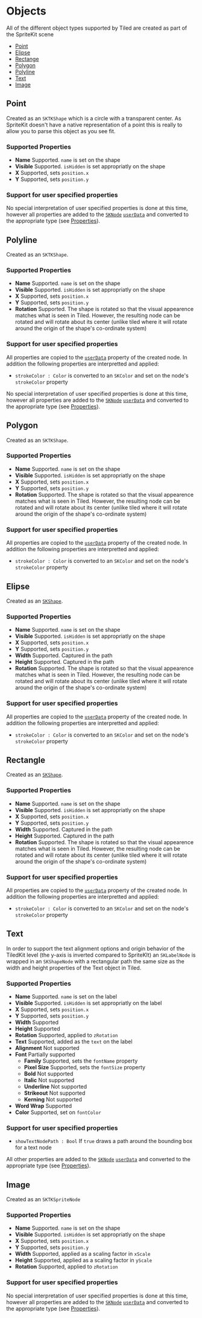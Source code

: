 #  Objects

All of the different object types supported by Tiled are created as part of the SpriteKit scene

 - [Point](#point) 
 - [Elipse](#elipse) 
 - [Rectange](#rectangle) 
 - [Polygon](#polygon)  
 - [Polyline](#polyline) 
 - [Text](#text) 
 - [Image](#image) 

## <a name="point">Point</a>
Created as an  `SKTKShape` which is a circle with a transparent center. As SpriteKit doesn't have a native representation of a point this is really to allow you to parse this object as you see fit.  

### Supported Properties

 - __Name__ Supported. `name` is set on the shape 
 - __Visible__ Supported. `isHidden` is set appropriatly on the shape
 - __X__ Supported, sets `position.x`
 - __Y__ Supported, sets `position.y` 

### Support for user specified properties

No special interpretation of user specified properties is done at this time, however all properties are added to the  [`SKNode`](https://developer.apple.com/documentation/spritekit/skscene) [`userData`](https://developer.apple.com/documentation/spritekit/sknode/1483121-userdata?language=swift) and converted to the appropriate type (see [Properties](Properties.md)). 

## <a name="polyline">Polyline</a>

Created as an  `SKTKShape`.

### Supported Properties

 - __Name__ Supported. `name` is set on the shape 
 - __Visible__ Supported. `isHidden` is set appropriatly on the shape
 - __X__ Supported, sets `position.x`
 - __Y__ Supported, sets `position.y` 
 - __Rotation__ Supported. The shape is rotated so that the visual appearence matches what is seen in Tiled. However, the resulting node can be rotated and will rotate about its center (unlike tiled where it will rotate around the origin of the shape's co-ordinate system)

### Support for user specified properties

All properties are copied to the [`userData`](https://developer.apple.com/documentation/spritekit/sknode/1483121-userdata?language=swift) property of the created node. In addition the following properties are interpretted and applied:

 - `strokeColor : Color` is converted to an `SKColor` and set on the node's `strokeColor` property

No special interpretation of user specified properties is done at this time, however all properties are added to the  [`SKNode`](https://developer.apple.com/documentation/spritekit/skscene) [`userData`](https://developer.apple.com/documentation/spritekit/sknode/1483121-userdata?language=swift) and converted to the appropriate type (see [Properties](Properties.md)). 

## <a name="polygon">Polygon</a>
Created as an  `SKTKShape`.

### Supported Properties

 - __Name__ Supported. `name` is set on the shape 
 - __Visible__ Supported. `isHidden` is set appropriatly on the shape
 - __X__ Supported, sets `position.x`
 - __Y__ Supported, sets `position.y` 
 - __Rotation__ Supported. The shape is rotated so that the visual appearence matches what is seen in Tiled. However, the resulting node can be rotated and will rotate about its center (unlike tiled where it will rotate around the origin of the shape's co-ordinate system)

### Support for user specified properties

All properties are copied to the [`userData`](https://developer.apple.com/documentation/spritekit/sknode/1483121-userdata?language=swift) property of the created node. In addition the following properties are interpretted and applied:

 - `strokeColor : Color` is converted to an `SKColor` and set on the node's `strokeColor` property

 ## <a name="elipse">Elipse</a>
 Created as an  [`SKShape`](https://developer.apple.com/documentation/spritekit/skshape). 

 ### Supported Properties

  - __Name__ Supported. `name` is set on the shape 
  - __Visible__ Supported. `isHidden` is set appropriatly on the shape
  - __X__ Supported, sets `position.x`
  - __Y__ Supported, sets `position.y` 
  - __Width__ Supported. Captured in the path
  - __Height__ Supported. Captured in the path
  - __Rotation__ Supported. The shape is rotated so that the visual appearence matches what is seen in Tiled. However, the resulting node can be rotated and will rotate about its center (unlike tiled where it will rotate around the origin of the shape's co-ordinate system)

 ### Support for user specified properties

All properties are copied to the [`userData`](https://developer.apple.com/documentation/spritekit/sknode/1483121-userdata?language=swift) property of the created node. In addition the following properties are interpretted and applied:

 - `strokeColor : Color` is converted to an `SKColor` and set on the node's `strokeColor` property

## <a name="rectangle">Rectangle</a>
Created as an  [`SKShape`](https://developer.apple.com/documentation/spritekit/skshape). 

### Supported Properties

 - __Name__ Supported. `name` is set on the shape 
 - __Visible__ Supported. `isHidden` is set appropriatly on the shape
 - __X__ Supported, sets `position.x`
 - __Y__ Supported, sets `position.y` 
 - __Width__ Supported. Captured in the path
 - __Height__ Supported. Captured in the path
 - __Rotation__ Supported. The shape is rotated so that the visual appearence matches what is seen in Tiled. However, the resulting node can be rotated and will rotate about its center (unlike tiled where it will rotate around the origin of the shape's co-ordinate system)

### Support for user specified properties

All properties are copied to the [`userData`](https://developer.apple.com/documentation/spritekit/sknode/1483121-userdata?language=swift) property of the created node. In addition the following properties are interpretted and applied:

 - `strokeColor : Color` is converted to an `SKColor` and set on the node's `strokeColor` property

## <a name="text">Text</a>
In order to support the text alignment options and origin behavior of the TiledKit level (the y-axis is inverted compared to SpriteKIt) an `SKLabelNode` is wrapped in an `SKShapeNode` with a rectangular path the same size as the width and height properties of the Text object in Tiled. 

### Supported Properties

 - __Name__ Supported. `name` is set on the label
 - __Visible__ Supported. `isHidden` is set appropriatly on the label
 - __X__ Supported, sets `position.x`
 - __Y__ Supported, sets `position.y` 
 - __Width__ Supported
 - __Height__ Supported
 - __Rotation__ Supported, applied to `zRotation`
 - __Text__ Supported, added as the `text` on the label
 - __Alignment__ Not supported
 - __Font__ Partially supported
    - __Family__ Supported, sets the `fontName` property
    - __Pixel Size__ Supported, sets the `fontSize` property
    - __Bold__ Not supported
    - __Italic__ Not supported
    - __Underline__ Not supported
    - __Strikeout__ Not supported
    - __Kerning__ Not supported
 - __Word Wrap__ Supported
 - __Color__ Supported, set on `fontColor`

### Support for user specified properties

 - `showTextNodePath : Bool` If `true` draws a path around the bounding box for a text node

All other properties are added to the  [`SKNode`](https://developer.apple.com/documentation/spritekit/skscene) [`userData`](https://developer.apple.com/documentation/spritekit/sknode/1483121-userdata?language=swift) and converted to the appropriate type (see [Properties](Properties.md)). 

## <a name="image">Image</a>
Created as an `SKTKSpriteNode` 

### Supported Properties

 - __Name__ Supported. `name` is set on the shape 
 - __Visible__ Supported. `isHidden` is set appropriatly on the shape
 - __X__ Supported, sets `position.x`
 - __Y__ Supported, sets `position.y` 
 - __Width__ Supported, applied as a scaling factor in `xScale`
 - __Height__ Supported, applied as a scaling factor in `yScale`
 - __Rotation__ Supported, applied to `zRotation`

### Support for user specified properties

No special interpretation of user specified properties is done at this time, however all properties are added to the  [`SKNode`](https://developer.apple.com/documentation/spritekit/skscene) [`userData`](https://developer.apple.com/documentation/spritekit/sknode/1483121-userdata?language=swift) and converted to the appropriate type (see [Properties](Properties.md)). 
